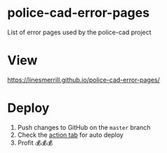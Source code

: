 # police-cad-error-pages
List of error pages used by the police-cad project

# View

https://linesmerrill.github.io/police-cad-error-pages/

# Deploy

1. Push changes to GitHub on the `master` branch
1. Check the [action tab](https://github.com/Linesmerrill/police-cad-error-pages/actions) for auto deploy 
1. Profit 💰💰💰

